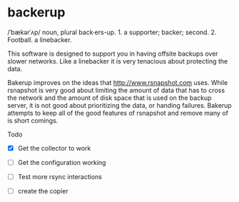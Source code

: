 backerup
========

/ˈbækərˈʌp/ noun, plural back·ers-up. 1. a supporter; backer; second. 2. Football. a linebacker.

This software is designed to support you in having offsite backups over slower networks.  Like a linebacker it is very tenacious about protecting the data.

Bakerup improves on the ideas that http://www.rsnapshot.com uses.  While rsnapshot is very good about limiting the amount of data that has to cross the network and the amount of disk space that is used on the backup server, it is not good about prioritizing the data, or handing failures.  Bakerup attempts to keep all of the good features of rsnapshot and remove many of is short comings. 

Todo

- [x] Get the collector to work
- [ ] Get the configuration working
- [ ] Test more rsync interactions
- [ ] create the copier



